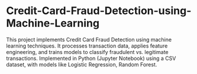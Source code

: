 # Credit-Card-Fraud-Detection-using-Machine-Learning
This project implements Credit Card Fraud Detection using machine learning techniques. It processes transaction data, applies feature engineering, and trains models to classify fraudulent vs. legitimate transactions. Implemented in Python (Jupyter Notebook) using a CSV dataset, with models like Logistic Regression, Random Forest.

